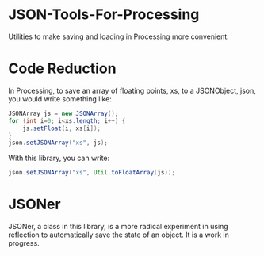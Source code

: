 # JSON-Tools-For-Processing
Utilities to make saving and loading in Processing more convenient.

# Code Reduction
In Processing, to save an array of floating points, xs, to a JSONObject, json, you would write something like:

```java
JSONArray js = new JSONArray();
for (int i=0; i<xs.length; i++) {
    js.setFloat(i, xs[i]);
}
json.setJSONArray("xs", js);
```

With this library, you can write:

```java
json.setJSONArray("xs", Util.toFloatArray(js));
```

# JSONer
JSONer, a class in this library, is a more radical experiment in using reflection to automatically save the state of an object. It is a work in progress.
